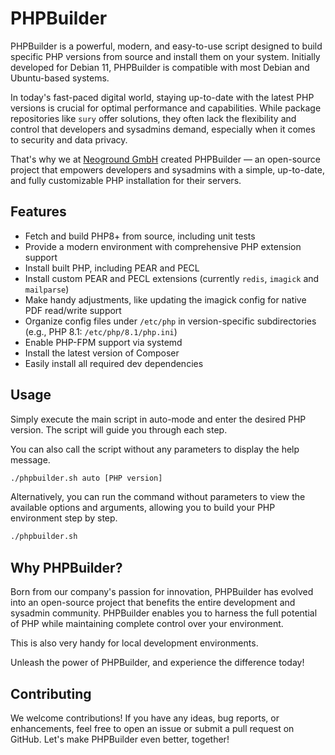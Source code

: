 # PHPBuilder

PHPBuilder is a powerful, modern, and easy-to-use script designed to build specific 
PHP versions from source and install them on your system. Initially developed 
for Debian 11, PHPBuilder is compatible with most Debian and Ubuntu-based systems.

In today's fast-paced digital world, staying up-to-date with the latest PHP 
versions is crucial for optimal performance and capabilities. 
While package repositories like `sury` offer solutions, they often lack the 
flexibility and control that developers and sysadmins demand, 
especially when it comes to security and data privacy.

That's why we at [Neoground GmbH](https://neoground.com) created PHPBuilder — an 
open-source project that empowers developers and sysadmins with a simple, 
up-to-date, and fully customizable PHP installation for their servers.

## Features

- Fetch and build PHP8+ from source, including unit tests
- Provide a modern environment with comprehensive PHP extension support 
- Install built PHP, including PEAR and PECL 
- Install custom PEAR and PECL extensions (currently `redis`, `imagick` and `mailparse`)
- Make handy adjustments, like updating the imagick config for native PDF read/write support 
- Organize config files under `/etc/php` in version-specific subdirectories (e.g., PHP 8.1: `/etc/php/8.1/php.ini`)
- Enable PHP-FPM support via systemd
- Install the latest version of Composer 
- Easily install all required dev dependencies

## Usage

Simply execute the main script in auto-mode and enter the desired PHP version. 
The script will guide you through each step.

You can also call the script without any parameters to display the help message.

```sh
./phpbuilder.sh auto [PHP version]
```

Alternatively, you can run the command without parameters to view 
the available options and arguments, allowing you to build your 
PHP environment step by step.

```sh
./phpbuilder.sh
```

## Why PHPBuilder?

Born from our company's passion for innovation, PHPBuilder has evolved into an 
open-source project that benefits the entire development and sysadmin community. 
PHPBuilder enables you to harness the full potential of PHP while maintaining 
complete control over your environment.

This is also very handy for local development environments.

Unleash the power of PHPBuilder, and experience the difference today!

## Contributing

We welcome contributions! If you have any ideas, bug reports, or enhancements,
feel free to open an issue or submit a pull request on GitHub. 
Let's make PHPBuilder even better, together!
